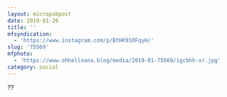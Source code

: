 ```yaml
---
layout: micropubpost
date: 2019-01-26
title: ''
mfsyndication:
  - 'https://www.instagram.com/p/BtHK91OFqyH/'
slug: '75569'
mfphoto:
  - 'https://www.ohhelloana.blog/media/2019-01-75569/igcbhh-xr.jpg'
category: social
---
```

??
